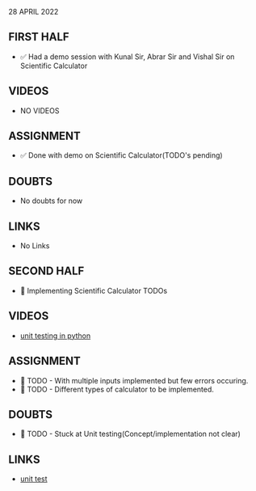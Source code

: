 28 APRIL 2022

## FIRST HALF

- ✅ Had a demo session with Kunal Sir, Abrar Sir and Vishal Sir on Scientific Calculator 

## VIDEOS

- NO VIDEOS

## ASSIGNMENT 

- ✅ Done with demo on Scientific Calculator(TODO's pending)

## DOUBTS

- No doubts for now

## LINKS

- No Links

## SECOND HALF

- 🚧 Implementing Scientific Calculator TODOs

## VIDEOS

- [unit testing in python](https://www.youtube.com/watch?v=1Lfv5tUGsn8)

## ASSIGNMENT

- 🚧 TODO - With multiple inputs implemented but few errors occuring.
- 🚧 TODO - Different types of calculator to be implemented.

## DOUBTS 

- 🚧 TODO - Stuck at Unit testing(Concept/implementation not clear)

## LINKS

- [unit test](https://github.com/Pierian-Data/Complete-Python-3-Bootcamp/blob/master/07-Errors%20and%20Exception%20Handling/04-Unit%20Testing.ipynb)

